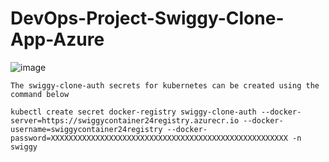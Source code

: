 # DevOps-Project-Swiggy-Clone-App-Azure

![image](https://github.com/user-attachments/assets/431d52f9-e8f7-413d-882f-72e3f833ef3e)


```
The swiggy-clone-auth secrets for kubernetes can be created using the command below

kubectl create secret docker-registry swiggy-clone-auth --docker-server=https://swiggycontainer24registry.azurecr.io --docker-username=swiggycontainer24registry --docker-password=XXXXXXXXXXXXXXXXXXXXXXXXXXXXXXXXXXXXXXXXXXXXXXXXXXXXX -n swiggy
```
